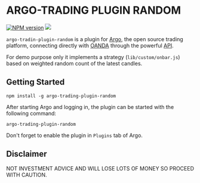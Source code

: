 # ARGO-TRADING PLUGIN RANDOM

[![NPM version](https://badge.fury.io/js/argo-trading-plugin-random.svg)](http://badge.fury.io/js/argo-trading-plugin-random)
![](https://github.com/albertosantini/argo-trading-plugin-random/workflows/CI/badge.svg)

`argo-tradin-plugin-random` is a plugin for [Argo][], the open source trading
platform, connecting directly with [OANDA][] through the powerful [API][].

For demo purpose only it implements a strategy (`lib/custom/onbar.js`) based on
weighted random count of the latest candles.


## Getting Started

```
npm install -g argo-trading-plugin-random
```

After starting Argo and logging in, the plugin can be started with the following
command:

```
argo-trading-plugin-random
```

Don't forget to enable the plugin in `Plugins` tab of Argo.

## Disclaimer

NOT INVESTMENT ADVICE AND WILL LOSE LOTS OF MONEY SO PROCEED WITH CAUTION.

[Argo]: https://github.com/albertosantini/argo
[OANDA]: http://fxtrade.oanda.co.uk/
[API]: http://developer.oanda.com/
